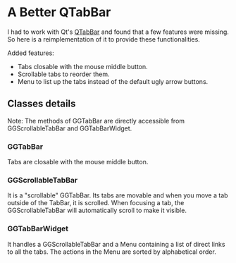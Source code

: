 # A Better QTabBar

I had to work with Qt's [QTabBar](http://doc.qt.io/qt-5/qtabbar.html) and found that a few features were missing.
So here is a reimplementation of it to provide these functionalities.

Added features:

* Tabs closable with the mouse middle button.
* Scrollable tabs to reorder them.
* Menu to list up the tabs instead of the default ugly arrow buttons.



## Classes details

Note: The methods of GGTabBar are directly accessible from GGScrollableTabBar and GGTabBarWidget.

### GGTabBar
Tabs are closable with the mouse middle button.

### GGScrollableTabBar
It is a "scrollable" GGTabBar.
Its tabs are movable and when you move a tab outside of the TabBar, it is scrolled.
When focusing a tab, the GGScrollableTabBar will automatically scroll to make it visible.

### GGTabBarWidget
It handles a GGScrollableTabBar and a Menu containing a list of direct links to all the tabs.
The actions in the Menu are sorted by alphabetical order.

